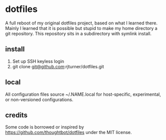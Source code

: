 dotfiles
========

A full reboot of my original dotfiles project, based on what I learned there.
Mainly I learned that it is possible but stupid to make my home directory a git
repository. This repository sits in a subdirectory with symlink install.

install
-------

1. Set up SSH keyless login
2. git clone git@github.com:rjturner/dotfiles.git

local
-----

All configuration files source ~/.NAME.local for host-specific, experimental,
or non-versioned configurations.

credits
-------

Some code is borrowed or inspired by https://github.com/thoughtbot/dotfiles
under the MIT license.
